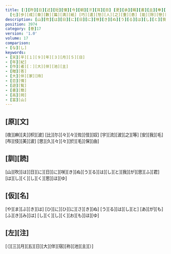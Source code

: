 ```yaml
---
title: [（][昨][日][述][短][懐][今][朝][汗][耳][目] [更][承][賜][書][且][奉][不][次] [死][罪][々][々] [不][遺][下][賎][頻][恵] [徳][音] [英]<[霊]>[星][氣][逸][調][過][人] [智][水][仁][山][既][ヒ][琳][瑯][之][光][彩] [潘][江][陸][海][自][坐][詩][書][之][廊][廟] [騁][思][非][常][託][情][有][理]
  [七][歩][成][章][數][篇][満][紙] [巧][遣][愁][人][之][重][患] [能][除][戀][者][之][積][思] [山][柿][歌][泉][比][此][如][蔑] [彫][龍][筆][海][粲][然][得][看][矣] [方][知][僕][之][有][幸][也] [敬][和][歌][其][詞][云][）]
description: [山][吹][は][日][に][日][に][咲][き][ぬ][う][る][は][し][と][我][が][思][ふ][君][は][し][く][し][く][思][ほ][ゆ]
position: 3974
category: [巻]17
version: '1.0'
volume: 17
comparison:
- [な][し]
keywords:
- [天][平][１][９][年][３][月][５][日]
- [年][紀]
- [作][者][：][大][伴][池][主]
- [贈][答]
- [大][伴][家][持]
- [恋][情]
- [遊][覧]
- [書][簡]
- [高][岡]
- [富][山]
---
```


## [原][文]

[夜][麻][夫][枳][波] [比][尓][々][々][佐][伎][奴] [宇][流][波][之][等] [安][我][毛][布][伎][美][波] [思][久][々][々][於][毛][保][由]

## [訓][読]

[山][吹][は][日][に][日][に][咲][き][ぬ][う][る][は][し][と][我][が][思][ふ][君][は][し][く][し][く][思][ほ][ゆ]

## [仮][名]

[や][ま][ぶ][き][は] [ひ][に][ひ][に][さ][き][ぬ] [う][る][は][し][と] [あ][が][も][ふ][き][み][は] [し][く][し][く][お][も][ほ][ゆ]

## [左][注]

[（][三][月][五][日][大][伴][宿][祢][池][主][）]
